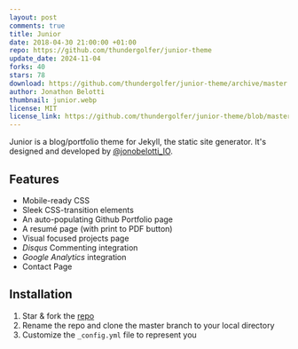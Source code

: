 ```yaml
---
layout: post
comments: true
title: Junior
date: 2018-04-30 21:00:00 +01:00
repo: https://github.com/thundergolfer/junior-theme
update_date: 2024-11-04
forks: 40
stars: 78
download: https://github.com/thundergolfer/junior-theme/archive/master.zip
author: Jonathon Belotti
thumbnail: junior.webp
license: MIT
license_link: https://github.com/thundergolfer/junior-theme/blob/master/LICENSE
---
```


Junior is a blog/portfolio theme for Jekyll, the static site generator. It's designed and developed by [@jonobelotti_IO](https://twitter.com/jonobelotti_IO).

## Features

* Mobile-ready CSS
* Sleek CSS-transition elements
* An auto-populating Github Portfolio page
* A resumé page (with print to PDF button)
* Visual focused projects page
* *Disqus* Commenting integration
* *Google Analytics* integration
* Contact Page

## Installation

1. Star & fork the [repo][repo]
2. Rename the repo and clone the master branch to your local directory
3. Customize the `_config.yml` file to represent you

[repo]: https://github.com/thundergolfer/junior-theme
